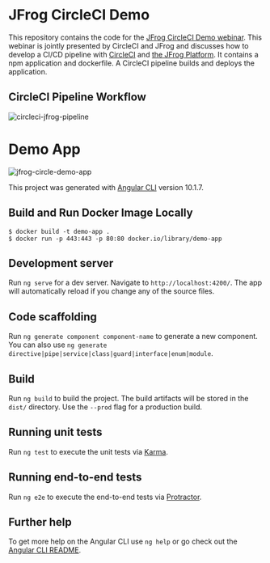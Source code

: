 # JFrog CircleCI Demo

This repository contains the code for the [JFrog CircleCI Demo webinar](https://devops.com/webinars/). This webinar is jointly presented by CircleCI and JFrog and discusses how to develop a CI/CD pipeline with [CircleCI](https://www.circleci.com/) and [the JFrog Platform](https://jfrog.com/platform/). It contains a npm application and dockerfile. A CircleCI pipeline builds and deploys the application.

## CircleCI Pipeline Workflow
![circleci-jfrog-pipeline]()


# Demo App

![jfrog-circle-demo-app](https://user-images.githubusercontent.com/6440106/108022107-c859a480-6fd4-11eb-8d0b-a3203ca83494.png)

This project was generated with [Angular CLI](https://github.com/angular/angular-cli) version 10.1.7.

## Build and Run Docker Image Locally

```
$ docker build -t demo-app . 
$ docker run -p 443:443 -p 80:80 docker.io/library/demo-app
```

## Development server

Run `ng serve` for a dev server. Navigate to `http://localhost:4200/`. The app will automatically reload if you change any of the source files.

## Code scaffolding

Run `ng generate component component-name` to generate a new component. You can also use `ng generate directive|pipe|service|class|guard|interface|enum|module`.

## Build

Run `ng build` to build the project. The build artifacts will be stored in the `dist/` directory. Use the `--prod` flag for a production build.

## Running unit tests

Run `ng test` to execute the unit tests via [Karma](https://karma-runner.github.io).

## Running end-to-end tests

Run `ng e2e` to execute the end-to-end tests via [Protractor](http://www.protractortest.org/).

## Further help

To get more help on the Angular CLI use `ng help` or go check out the [Angular CLI README](https://github.com/angular/angular-cli/blob/master/README.md).
